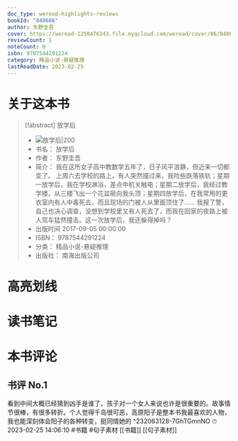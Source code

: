 ```yaml
---
doc_type: weread-highlights-reviews
bookId: "840686"
author: 东野圭吾
cover: https://weread-1258476243.file.myqcloud.com/weread/cover/86/840686/t7_840686.jpg
reviewCount: 1
noteCount: 0
isbn: 9787544291224
category: 精品小说-悬疑推理
lastReadDate: 2023-02-25
---
```

# 关于这本书
> [!abstract] 放学后
> - ![ 放学后|200](https://weread-1258476243.file.myqcloud.com/weread/cover/86/840686/t7_840686.jpg)
> - 书名： 放学后
> - 作者： 东野圭吾
> - 简介： 我在这所女子高中教数学五年了，日子风平浪静，但近来一切都变了。
上周六去学校的路上，有人突然撞过来，我险些跌落铁轨；星期一放学后，我在学校淋浴，差点中机关触电；星期二放学后，我经过教学楼，从三楼飞出一个花盆砸向我头顶；星期四放学后，在我常用的更衣室内有人中毒死去，而且现场的门被人从里面顶住了……
我报了警，自己也决心调查，没想到学校里又有人死去了，而我在回家的夜路上被人驾车猛然撞击。这一次放学后，我还躲得掉吗？
> - 出版时间 2017-09-05 00:00:00
> - ISBN： 9787544291224
> - 分类： 精品小说-悬疑推理
> - 出版社： 南海出版公司

# 高亮划线

# 读书笔记

# 本书评论

## 书评 No.1 
看到中间大概已经猜到凶手是谁了，孩子对一个女人来说也许是很重要的。故事情节很棒，有很多转折。个人觉得千岛很可恶，高原阳子是整本书我最喜欢的人物，我也能深刻体会阳子的各种转变，挺同情她的 ^232063128-7GhTGmnNO
⏱ 2023-02-25 14:06:10
#书籍 #句子素材  [[书籍]] [[句子素材]] 